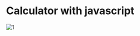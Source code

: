 # Calculator with javascript
![1](https://github.com/Rezamns/Analog-clock-with-javascript/assets/57560653/28200cd6-db51-40f9-9b6e-83b8cb39b297)
